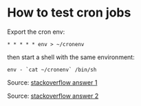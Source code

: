 # How to test cron jobs

Export the cron env:

```
* * * * * env > ~/cronenv
```

then start a shell with the same environment:

```
env - `cat ~/cronenv` /bin/sh
```

Source: [stackoverflow answer 1]

Source: [stackoverflow answer 2]

[stackoverflow answer 1]: http://stackoverflow.com/questions/2135478/how-to-simulate-the-environment-cron-executes-a-script-with
[stackoverflow answer 2]: http://stackoverflow.com/questions/4984725/how-to-test-cron-job
